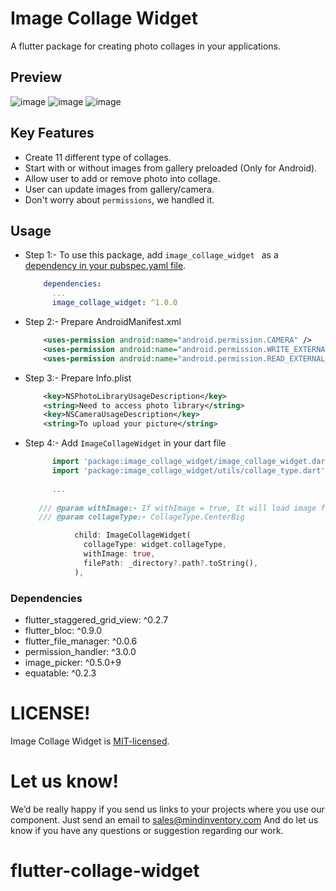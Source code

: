 # Image Collage Widget

A flutter package for creating photo collages in your applications.

## Preview
![image](https://github.com/Mindinventory/image-collage-widget/blob/master/media/center_big_fr.png?raw=true "Title")  ![image](https://github.com/Mindinventory/image-collage-widget/blob/master/media/left_big_rf.png?raw=true "Title")   ![image](https://github.com/Mindinventory/image-collage-widget/blob/master/media/v_split_rf.png?raw=true "Title")

## Key Features

* Create 11 different type of collages.
* Start with or without images from gallery preloaded (Only for Android).
* Allow user to add or remove photo into collage.
* User can update images from gallery/camera.
* Don't worry about `permissions`, we handled it.


## Usage

 * Step 1:- To use this package, add `image_collage_widget ` as a [dependency in your pubspec.yaml file](https://flutter.io/platform-plugins/).

     ```yaml
         dependencies:
           ...
           image_collage_widget: ^1.0.0
     ```


 * Step 2:- Prepare AndroidManifest.xml
 
    ```xml
        <uses-permission android:name="android.permission.CAMERA" />
        <uses-permission android:name="android.permission.WRITE_EXTERNAL_STORAGE"/>
        <uses-permission android:name="android.permission.READ_EXTERNAL_STORAGE"/>
    ```

 * Step 3:- Prepare Info.plist

    ```xml
        <key>NSPhotoLibraryUsageDescription</key>
        <string>Need to access photo library</string>
        <key>NSCameraUsageDescription</key>
        <string>To upload your picture</string>
    ```

 * Step 4:- Add `ImageCollageWidget` in your dart file

   ```dart
         import 'package:image_collage_widget/image_collage_widget.dart';
         import 'package:image_collage_widget/utils/collage_type.dart';
         
         ...
         
      /// @param withImage:- If withImage = true, It will load image from given {filePath (default = "Camera")}
      /// @param collageType:- CollageType.CenterBig

              child: ImageCollageWidget(
                collageType: widget.collageType,
                withImage: true,
                filePath: _directory?.path?.toString(),
              ),

   ```

### Dependencies

* flutter_staggered_grid_view: ^0.2.7
* flutter_bloc: ^0.9.0
* flutter_file_manager: ^0.0.6
* permission_handler: ^3.0.0
* image_picker: ^0.5.0+9
* equatable: ^0.2.3

# LICENSE!

Image Collage Widget is [MIT-licensed](/LICENSE).


# Let us know!

We’d be really happy if you send us links to your projects where you use our component. Just send an email to sales@mindinventory.com And do let us know if you have any questions or suggestion regarding our work.
# flutter-collage-widget
